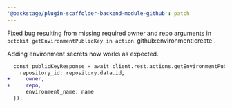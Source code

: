 ```yaml
---
'@backstage/plugin-scaffolder-backend-module-github': patch
---
```


Fixed bug resulting from missing required owner and repo arguments in `octokit getEnvironmentPublicKey in action `github:environment:create`.

Adding environment secrets now works as expected.

```diff
  const publicKeyResponse = await client.rest.actions.getEnvironmentPublicKey({
    repository_id: repository.data.id,
+     owner,
+     repo,
      environment_name: name
  });
```
